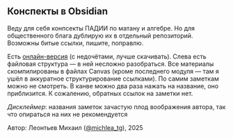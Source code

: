 ## Конспекты в Obsidian

Веду для себя конпсекты ПАДИИ по матану и алгебре. Но для общественного блага дублирую их в отдельный репозиторий. Возможны битые ссылки, пишите, поправлю.

Есть [онлайн-версия](http://leamich.github.io/hse_conspects_course1/) (с недочётами, лучше скачивать). Слева есть файловая структура — в ней несложно разобраться. Все материалы скомпилированы в файлах Canvas (кроме последнего модуля — там я ушёл в аккуратное структурирование ссылками). По самим заметкам можно не смотреть. В канве можно два раза нажать на название, оно приблизится. К сожалению, обратных ссылок на заметки нет.

*Дисклеймер*: названия заметок зачастую плод воображения автора, так что опираться на них не рекомендуется

Автор: Леонтьев Михаил ([@michlea_tg](https://t.me/michlea_tg)), 2025